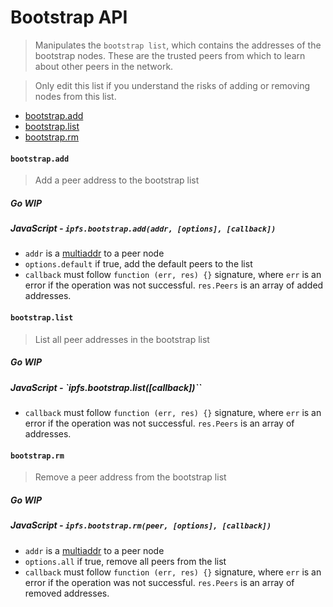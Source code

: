 # Bootstrap API

> Manipulates the `bootstrap list`, which contains
  the addresses of the bootstrap nodes. These are the trusted peers from
  which to learn about other peers in the network.

> Only edit this list if you understand the risks of adding or removing nodes from this list.

* [bootstrap.add](#bootstrapadd)
* [bootstrap.list](#bootstraplist)
* [bootstrap.rm](#bootstraprm)

#### `bootstrap.add`

> Add a peer address to the bootstrap list

##### Go **WIP**

##### JavaScript - `ipfs.bootstrap.add(addr, [options], [callback])`

- `addr` is a [multiaddr](https://github.com/multiformats/js-multiaddr) to a peer node
- `options.default` if true, add the default peers to the list
- `callback` must follow `function (err, res) {}` signature, where `err` is an error if the operation was not successful. `res.Peers` is an array of added addresses.

#### `bootstrap.list`

> List all peer addresses in the bootstrap list

##### Go **WIP**

##### JavaScript - `ipfs.bootstrap.list([callback])``

- `callback` must follow `function (err, res) {}` signature, where `err` is an error if the operation was not successful. `res.Peers` is an array of addresses.


#### `bootstrap.rm`

> Remove a peer address from the bootstrap list

##### Go **WIP**

##### JavaScript - `ipfs.bootstrap.rm(peer, [options], [callback])`

- `addr` is a [multiaddr](https://github.com/multiformats/js-multiaddr) to a peer node
- `options.all` if true, remove all peers from the list
- `callback` must follow `function (err, res) {}` signature, where `err` is an error if the operation was not successful. `res.Peers` is an array of removed addresses.
